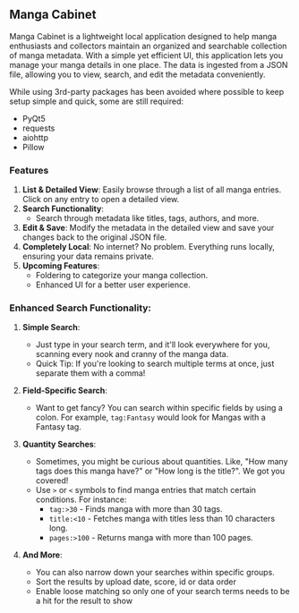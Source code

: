 ## Manga Cabinet

Manga Cabinet is a lightweight local application designed to help manga enthusiasts and collectors maintain an organized and searchable collection of manga metadata. With a simple yet efficient UI, this application lets you manage your manga details in one place. The data is ingested from a JSON file, allowing you to view, search, and edit the metadata conveniently.

While using 3rd-party packages has been avoided where possible to keep setup simple and quick, some are still required:
- PyQt5
- requests
- aiohttp
- Pillow

### Features

1. **List & Detailed View**: Easily browse through a list of all manga entries. Click on any entry to open a detailed view.
2. **Search Functionality**: 
    - Search through metadata like titles, tags, authors, and more.
3. **Edit & Save**: Modify the metadata in the detailed view and save your changes back to the original JSON file.
4. **Completely Local**: No internet? No problem. Everything runs locally, ensuring your data remains private.
5. **Upcoming Features**: 
    - Foldering to categorize your manga collection.
    - Enhanced UI for a better user experience.

### Enhanced Search Functionality:
1. **Simple Search**: 
    - Just type in your search term, and it'll look everywhere for you, scanning every nook and cranny of the manga data.
    - Quick Tip: If you're looking to search multiple terms at once, just separate them with a comma!

2. **Field-Specific Search**: 
    - Want to get fancy? You can search within specific fields by using a colon. For example, `tag:Fantasy` would look for Mangas with a Fantasy tag.

3. **Quantity Searches**: 
    - Sometimes, you might be curious about quantities. Like, "How many tags does this manga have?" or "How long is the title?". We got you covered!
    - Use `>` or `<` symbols to find manga entries that match certain conditions. For instance:
      - `tag:>30` - Finds manga with more than 30 tags.
      - `title:<10` - Fetches manga with titles less than 10 characters long.
      - `pages:>100` - Returns manga with more than 100 pages.

4. **And More**: 
    - You can also narrow down your searches within specific groups.
    - Sort the results by upload date, score, id or data order
    - Enable loose matching so only one of your search terms needs to be a hit for the result to show


